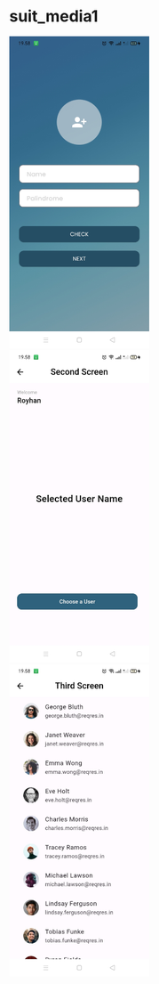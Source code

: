 # suit_media1

<div align="Row">
  <img src= "https://github.com/Royhan2123/SUIT-MEDIA/blob/main/WhatsApp%20Image%202023-12-27%20at%2019.58.54.jpeg" alt="Deskripsi Gambar" style="width:50%;">
  <img src= "https://github.com/Royhan2123/SUIT-MEDIA/blob/main/WhatsApp%20Image%202023-12-27%20at%2019.58.55.jpeg" alt="Deskripsi Gambar" style="width:50%;">
  <img src= "https://github.com/Royhan2123/SUIT-MEDIA/blob/main/WhatsApp%20Image%202023-12-27%20at%2019.58.55%20(1).jpeg" alt="Deskripsi Gambar" style="width:50%;">
  
</div>
